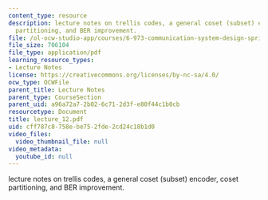 ```yaml
---
content_type: resource
description: lecture notes on trellis codes, a general coset (subset) encoder, coset
  partitioning, and BER improvement.
file: /ol-ocw-studio-app/courses/6-973-communication-system-design-spring-2006/cff787c8758ebe752fde2cd24c18b1d0_lecture_12.pdf
file_size: 706104
file_type: application/pdf
learning_resource_types:
- Lecture Notes
license: https://creativecommons.org/licenses/by-nc-sa/4.0/
ocw_type: OCWFile
parent_title: Lecture Notes
parent_type: CourseSection
parent_uid: a96a72a7-2b02-6c71-2d3f-e80f44c1b0cb
resourcetype: Document
title: lecture_12.pdf
uid: cff787c8-758e-be75-2fde-2cd24c18b1d0
video_files:
  video_thumbnail_file: null
video_metadata:
  youtube_id: null
---
```

lecture notes on trellis codes, a general coset (subset) encoder, coset partitioning, and BER improvement.